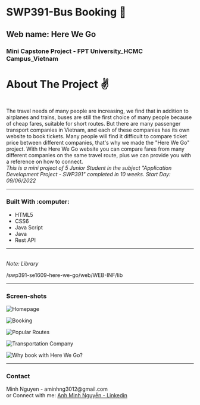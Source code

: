 # SWP391-Bus Booking :seat:
## Web name: Here We Go
### Mini Capstone Project - FPT University_HCMC Campus_Vietnam
# About The Project :v:
<br>
The travel needs of many people are increasing, we find that in addition to airplanes and trains, buses are still the first choice of many people because of cheap fares, suitable for short routes.
But there are many passenger transport companies in Vietnam, and each of these companies has its own website to book tickets. Many people will find it difficult to compare ticket price between different companies, that's why we made the "Here We Go" project. With the Here We Go website you can compare fares from many different companies on the same travel route, plus we can provide you with a reference on how to connect.
<br>
<i>This is a mini project of 5 Junior Student in the subject "Application Development Project - SWP391" completed in 10 weeks. Start Day: 09/06/2022</i>
<br>
<hr></hr>
<h3>Built With :computer:</h3>
<ul>
  <li>HTML5</li>
  <li>CSS6</li>
  <li>Java Script</li>
  <li>Java</li>
  <li>Rest API</li>
</ul>
<hr></hr>
<br>
<i style:"color: red;">Note: Library</i>
<p>/swp391-se1609-here-we-go/web/WEB-INF/lib</p>
<hr></hr>

<h3>Screen-shots</h3>

![Homepage](https://github.com/relax-not-relax/SWP391_Bus-Booking_HereWeGo/blob/main/screenshots/HWG1.png)

![Booking](https://github.com/relax-not-relax/SWP391_Bus-Booking_HereWeGo/blob/main/screenshots/HWG2.png) 

![Popular Routes](https://github.com/relax-not-relax/SWP391_Bus-Booking_HereWeGo/blob/main/screenshots/HWG3.png)

![Transportation Company](https://github.com/relax-not-relax/SWP391_Bus-Booking_HereWeGo/blob/main/screenshots/HWG4.png)

![Why book with Here We Go?](https://github.com/relax-not-relax/SWP391_Bus-Booking_HereWeGo/blob/main/screenshots/HWG5.png)

<hr></hr>

<h3>Contact</h3>
Minh Nguyen - aminhng3012@gmail.com <br>
or Connect with me: <a href="https://www.linkedin.com/in/anh-minh-nguy%C3%AA%CC%83n-a2339b225/">Anh Minh Nguyễn - Linkedin</a>
